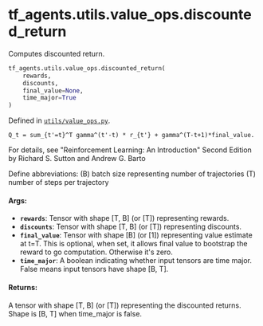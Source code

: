 <div itemscope itemtype="http://developers.google.com/ReferenceObject">
<meta itemprop="name" content="tf_agents.utils.value_ops.discounted_return" />
<meta itemprop="path" content="Stable" />
</div>

# tf_agents.utils.value_ops.discounted_return

Computes discounted return.

``` python
tf_agents.utils.value_ops.discounted_return(
    rewards,
    discounts,
    final_value=None,
    time_major=True
)
```



Defined in [`utils/value_ops.py`](https://github.com/tensorflow/agents/tree/master/tf_agents/utils/value_ops.py).

<!-- Placeholder for "Used in" -->

```
Q_t = sum_{t'=t}^T gamma^(t'-t) * r_{t'} + gamma^(T-t+1)*final_value.
```

For details, see
"Reinforcement Learning: An Introduction" Second Edition
by Richard S. Sutton and Andrew G. Barto

Define abbreviations:
(B) batch size representing number of trajectories
(T) number of steps per trajectory

#### Args:

* <b>`rewards`</b>: Tensor with shape [T, B] (or [T]) representing rewards.
* <b>`discounts`</b>: Tensor with shape [T, B] (or [T]) representing discounts.
* <b>`final_value`</b>: Tensor with shape [B] (or [1]) representing value estimate at
    t=T. This is optional, when set, it allows final value to bootstrap the
    reward to go computation. Otherwise it's zero.
* <b>`time_major`</b>: A boolean indicating whether input tensors are time major. False
    means input tensors have shape [B, T].


#### Returns:

A tensor with shape [T, B] (or [T]) representing the discounted returns.
Shape is [B, T] when time_major is false.